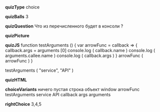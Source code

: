 ____quizType____
choice

____quizBalls____
3

____quizQuestion____
Что из перечисленного будет в консоли ?

____quizPicture____


____quizJS____
function testArguments () {
    var arrowFunc = callback =>  {
        callback.args = arguments [0]
        console.log ( callback.name )
        console.log ( arguments.callee.name )
        console.log ( callback.args )
    }
    arrowFunc ( arrowFunc )
}

testArguments ( "service", "API" )

____quizHTML____



____choiceVariants____
ничего
пустая строка
объект window
arrowFunc
testArguments
service
API
callback
args
arguments


____rightChoice____
3,4,5
